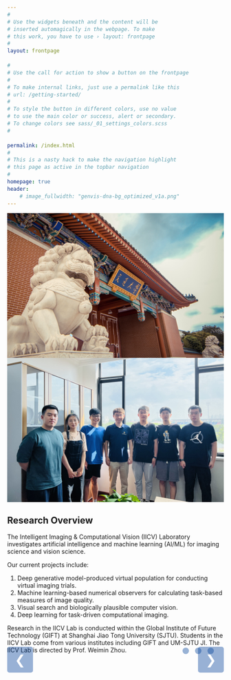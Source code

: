 ```yaml
---
#
# Use the widgets beneath and the content will be
# inserted automagically in the webpage. To make
# this work, you have to use › layout: frontpage
#
layout: frontpage

#
# Use the call for action to show a button on the frontpage
#
# To make internal links, just use a permalink like this
# url: /getting-started/
#
# To style the button in different colors, use no value
# to use the main color or success, alert or secondary.
# To change colors see sass/_01_settings_colors.scss
#

permalink: /index.html
#
# This is a nasty hack to make the navigation highlight
# this page as active in the topbar navigation
#
homepage: true
header:
    # image_fullwidth: "genvis-dna-bg_optimized_v1a.png"
---      
```

<div class="row">

  <div class="small-6 columns">
    <img src="/assets/img/SJTU-photo.jpg">
  </div>
    
  <div class="small-6 columns">
    <img src="/assets/img/group-photo.jpg">
  </div>
    

</div>

<!-- <div class="row">
  
</div> -->

## Research Overview
The Intelligent Imaging & Computational Vision (IICV) Laboratory investigates artificial intelligence and machine learning (AI/ML) for imaging science and vision science. 

Our current projects include:
1. Deep generative model-produced virtual population for conducting virtual imaging trials.
2. Machine learning-based numerical observers for calculating task-based measures of image quality.
3. Visual search and biologically plausible computer vision.
4. Deep learning for task-driven computational imaging.

Research in the IICV Lab is conducted within the Global Institute of Future Technology (GIFT) at Shanghai Jiao Tong University (SJTU). Students in the IICV Lab come from various institutes including GIFT and UM-SJTU JI. The IICV Lab is directed by Prof. Weimin Zhou.
<div class="row">
  
</div>


<div class="slideshow-container" style="position: relative;margin-top:2%;">
  <!-- 左箭头 -->
  <a class="prev" style="position: absolute; top: 50%; transform: translateY(-50%); left:0%; width: 40px; height: 40px; background-color: rgba(0, 64, 152, 0.4); border-radius: 5px; padding: 10px; color: white; z-index: 2; transition: width 0.3s, height 0.3s; display: flex; justify-content: center; align-items: center;" onclick="plusSlides(-1)" onmouseover="this.style.width='50px';" onmouseout="this.style.width='40px';"><span aria-hidden="true" style="font-size: 30px;">&#10094;</span></a>

  <!-- 右箭头 -->
  <a class="prev" style="position: absolute; top: 50%; transform: translateY(-50%); right:0%; width: 40px; height: 40px; background-color: rgba(0, 64, 152, 0.4); border-radius: 5px; padding: 10px; color: white; z-index: 2; transition: width 0.3s, height 0.3s; display: flex; justify-content: center; align-items: center;" onclick="plusSlides(-1)" onmouseover="this.style.width='50px';" onmouseout="this.style.width='40px';"><span aria-hidden="true" style="font-size: 30px;">&#10095;</span></a>



  <div class="mySlides fade">
    <img src="/assets/img/research/ALL1_GraphicalAbstract_neutral.png" style="width:150%;">
    <div class="caption">Title of Picture1</div>
  </div>
  
  <div class="mySlides fade">
    <img src="/assets/img/research/AML31_Slider_Image.png" style="width:120%;">
    <div class="caption">Title of picture2</div>
  </div>
  
  <div class="mySlides fade">
    <img src="/assets/img/research/FL_Histone_CoOccurence.png" style="width:120%;">
    <div class="caption">Title of picture3</div>
  </div>

  <!-- 圆点指示器 -->
  <div class="row" style="margin-left:80%; position: absolute; bottom: 10px; width: 100%;">
      <span class="dot" onclick="currentSlide(1)"></span>
      <span class="dot" onclick="currentSlide(2)"></span>
      <span class="dot" onclick="currentSlide(3)"></span>
  </div>
</div>
  


<style>
  .mySlides {
    display: none;
    transition: opacity 1s ease; /* 使用 opacity 属性设置渐变效果 */
  }

  .fade {
    animation-name: fade;
    animation-duration: 1s;
  }

  @keyframes fade {
    from { opacity: 0; }
    to { opacity: 1; }
  }

  .dot {
    display: inline-block;
    height: 15px;
    width: 15px;
    margin: 0 5px;
    background-color: rgba(0, 64, 152, 0.4);
    border-radius: 50%;
    transition: background-color 0.3s ease;
  }

  .active, .dot:hover {
    background-color: rgba(0, 64, 152, 1);
  }

  .prev,
  .next {
    cursor: pointer;
    transition: background-color 0.3s;
  }

  .prev:hover,
  .next:hover {
    background-color: rgba(0, 0, 0, 0.5);
  }

  .caption {
    position: absolute;
    bottom: 10px;
    left: 10px;
    background-color: rgba(0, 64, 152, 0.6);
    color: white;
    padding: 8px;
    font-size: 14px;
  }
</style>

<script>
    let slideIndex = 1;
  showSlides(slideIndex);

  // 自动切换
  setInterval(function() {
    plusSlides(1); // 5秒
  }, 5000); 

  function plusSlides(n) {
    showSlides(slideIndex += n);
  }

  function currentSlide(n) {
    showSlides(slideIndex = n);
  }

  function showSlides(n) {
    let i;
    const slides = document.getElementsByClassName("mySlides");
    const dots = document.getElementsByClassName("dot");
    if (n > slides.length) { slideIndex = 1 }
    if (n < 1) { slideIndex = slides.length }
    for (i = 0; i < slides.length; i++) {
      slides[i].style.display = "none";
    }
    for (i = 0; i < dots.length; i++) {
      dots[i].className = dots[i].className.replace(" active", "");
    }
    slides[slideIndex - 1].style.display = "block";
    dots[slideIndex - 1].className += " active";
  }
</script>
